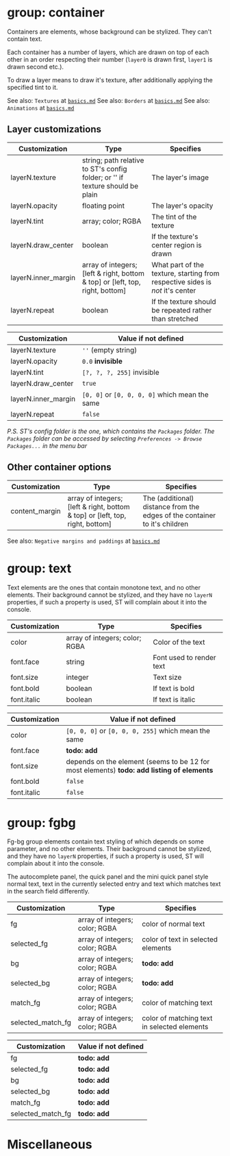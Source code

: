 # group: container

Containers are elements, whose background can be stylized. They can't contain text.

Each container has a number of layers, which are drawn on top of each other in an order respecting their number (`layer0` is drawn first, `layer1` is drawn second etc.).

To draw a layer means to draw it's texture, after additionally applying the specified tint to it.

See also: `Textures` at [`basics.md`](basics.md)
See also: `Borders` at [`basics.md`](basics.md)
See also: `Animations` at [`basics.md`](basics.md)

## Layer customizations

Customization       | Type                                                                          | Specifies
------------------- | ----------------------------------------------------------------------------- | -----------
layerN.texture      | string; path relative to ST's config folder; or '' if texture should be plain | The layer's image
layerN.opacity      | floating point                                                                | The layer's opacity
layerN.tint         | array; color; RGBA                                                            | The tint of the texture
layerN.draw_center  | boolean                                                                       | If the texture's center region is drawn
layerN.inner_margin | array of integers; [left & right, bottom & top] or [left, top, right, bottom] | What part of the texture, starting from respective sides is *not* it's center
layerN.repeat       | boolean                                                                       | If the texture should be repeated rather than stretched

Customization       | Value if not defined
------------------- | --------------
layerN.texture      | `''` (empty string)
layerN.opacity      | `0.0` **invisible**
layerN.tint         | `[?, ?, ?, 255]` invisible
layerN.draw_center  | `true`
layerN.inner_margin | `[0, 0]` or `[0, 0, 0, 0]` which mean the same
layerN.repeat       | `false`

*P.S. ST's config folder is the one, which contains the `Packages` folder. The `Packages` folder can be accessed by selecting `Preferences -> Browse Packages...` in the menu bar*

## Other container options

Customization  | Type                                                                          | Specifies
-------------- | ----------------------------------------------------------------------------- | ---------
content_margin | array of integers; [left & right, bottom & top] or [left, top, right, bottom] | The (additional) distance from the edges of the container to it's children

See also: `Negative margins and paddings` at [`basics.md`](basics.md)

# group: text

Text elements are the ones that contain monotone text, and no other elements. Their background cannot be stylized, and they have no `layerN` properties, if such a property is used, ST will complain about it into the console.

Customization | Type                           | Specifies
------------- | ------------------------------ | -----------
color         | array of integers; color; RGBA | Color of the text
font.face     | string                         | Font used to render text
font.size     | integer                        | Text size
font.bold     | boolean                        | If text is bold
font.italic   | boolean                        | If text is italic

Customization | Value if not defined
------------- | -------------
color         | `[0, 0, 0]` or `[0, 0, 0, 255]` which mean the same
font.face     | **todo: add**
font.size     | depends on the element (seems to be 12 for most elements) **todo: add listing of elements**
font.bold     | `false`
font.italic   | `false`

# group: fgbg

Fg-bg group elements contain text styling of which depends on some parameter, and no other elements. Their background cannot be stylized, and they have no `layerN` properties, if such a property is used, ST will complain about it into the console.

The autocomplete panel, the quick panel and the mini quick panel style normal text, text in the currently selected entry and text which matches text in the search field differently.

Customization     | Type                           | Specifies
----------------- | ------------------------------ | -----------
fg                | array of integers; color; RGBA | color of normal text
selected_fg       | array of integers; color; RGBA | color of text in selected elements
bg                | array of integers; color; RGBA | **todo: add**
selected_bg       | array of integers; color; RGBA | **todo: add**
match_fg          | array of integers; color; RGBA | color of matching text
selected_match_fg | array of integers; color; RGBA | color of matching text in selected elements

Customization     | Value if not defined
----------------- | --------------
fg                | **todo: add**
selected_fg       | **todo: add**
bg                | **todo: add**
selected_bg       | **todo: add**
match_fg          | **todo: add**
selected_match_fg | **todo: add**

# Miscellaneous

